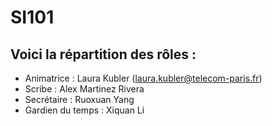 # SI101

## Voici la répartition des rôles :
 - Animatrice : Laura Kubler (laura.kubler@telecom-paris.fr)
 - Scribe : Alex Martinez Rivera
 - Secrétaire : Ruoxuan Yang
 - Gardien du temps : Xiquan Li

